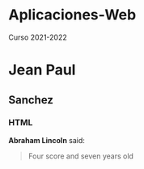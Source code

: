 # Aplicaciones-Web
Curso 2021-2022
# Jean Paul
## Sanchez
### HTML
**Abraham Lincoln** said:

>Four score and seven years old

